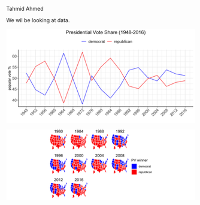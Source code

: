 Tahmid Ahmed


We wil be looking at data. 

![](../figures/PV_national_historical.png)

![](../figures/PV_states_historical.png)



